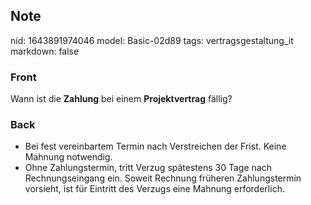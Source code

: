 ## Note
nid: 1643891974046
model: Basic-02d89
tags: vertragsgestaltung_it
markdown: false

### Front
Wann ist die <b>Zahlung</b> bei einem <b>Projektvertrag</b> fällig?

### Back
<ul><li>Bei fest vereinbartem Termin nach Verstreichen der Frist. Keine Mahnung notwendig.</li><li>Ohne Zahlungstermin, tritt Verzug spätestens 30 Tage nach Rechnungseingang ein. Soweit Rechnung früheren Zahlungstermin vorsieht, ist für Eintritt des Verzugs eine Mahnung erforderlich.</li></ul>
